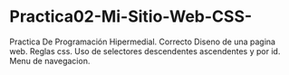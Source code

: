 # Practica02-Mi-Sitio-Web-CSS-
Practica De Programación Hipermedial.
Correcto Diseno de una pagina web.
Reglas css.
Uso de selectores descendentes ascendentes y por id.
Menu de navegacion.
